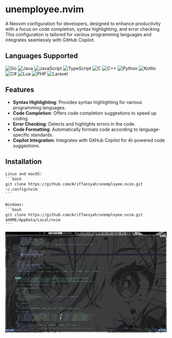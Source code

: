 # unemployee.nvim
A Neovim configuration for developers, designed to enhance productivity with a focus on code completion, syntax highlighting, and error checking. This configuration is tailored for various programming languages and integrates seamlessly with GitHub Copilot.

## Languages Supported

![Go](https://img.shields.io/badge/go-%2300ADD8.svg?style=for-the-badge&logo=go&logoColor=white)
![Java](https://img.shields.io/badge/java-%23ED8B00.svg?style=for-the-badge&logo=openjdk&logoColor=white)
![JavaScript](https://img.shields.io/badge/javascript-%23323330.svg?style=for-the-badge&logo=javascript&logoColor=%23F7DF1E)
![TypeScript](https://img.shields.io/badge/typescript-%23007ACC.svg?style=for-the-badge&logo=typescript&logoColor=white)
![C](https://img.shields.io/badge/c-%2300599C.svg?style=for-the-badge&logo=c&logoColor=white)
![C++](https://img.shields.io/badge/c++-%2300599C.svg?style=for-the-badge&logo=c%2B%2B&logoColor=white)
![Python](https://img.shields.io/badge/python-3670A0?style=for-the-badge&logo=python&logoColor=ffdd54)
![Kotlin](https://img.shields.io/badge/kotlin-%230095D5.svg?style=for-the-badge&logo=kotlin&logoColor=white)
![C#](https://img.shields.io/badge/csharp-%23239120.svg?style=for-the-badge&logo=c-sharp&logoColor=white)
![Lua](https://img.shields.io/badge/lua-%232C2D72.svg?style=for-the-badge&logo=lua&logoColor=white)
![PHP](https://img.shields.io/badge/php-%23777BB4.svg?style=for-the-badge&logo=php&logoColor=white)
![Laravel](https://img.shields.io/badge/laravel-%23FF2D20.svg?style=for-the-badge&logo=laravel&logoColor=white)
## Features
- **Syntax Highlighting**: Provides syntax highlighting for various programming languages.
- **Code Completion**: Offers code completion suggestions to speed up coding.
- **Error Checking**: Detects and highlights errors in the code.
- **Code Formatting**: Automatically formats code according to language-specific standards.
- **Copilot Integration**: Integrates with GitHub Copilot for AI-powered code suggestions.

## Installation

    Linux and macOS:
    ```bash
    git clone https://github.com/Ariffansyah/unemployee.nvim.git ~/.config/nvim
    ```

    Windows:
    ```bash
    git clone https://github.com/Ariffansyah/unemployee.nvim.git $HOME/AppData/Local/nvim
    ```

![image](./Screenshots/Neovim.png)


